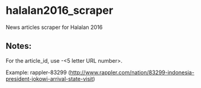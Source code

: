# halalan2016_scraper
News articles scraper for Halalan 2016

## Notes:
For the article_id, use <site name>-<5 letter URL number>.

Example: rappler-83299 (http://www.rappler.com/nation/83299-indonesia-president-jokowi-arrival-state-visit)